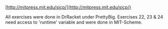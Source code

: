 [http://mitpress.mit.edu/sicp/](http://mitpress.mit.edu/sicp/)

All exercises were done in DrRacket under PrettyBig. Exercises 22, 23 & 24 need access to 'runtime' variable and were done in MIT-Scheme.